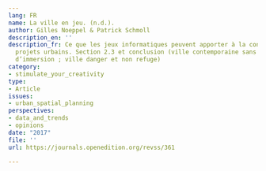```yaml
---
lang: FR
name: La ville en jeu. (n.d.).
author: Gilles Noeppel & Patrick Schmoll
description_en: ''
description_fr: Ce que les jeux informatiques peuvent apporter à la conception de
  projets urbains. Section 2.3 et conclusion (ville contemporaine sans limite/sensation
  d’immersion ; ville danger et non refuge)
category:
- stimulate_your_creativity
type:
- Article
issues:
- urban_spatial_planning
perspectives:
- data_and_trends
- opinions
date: "2017"
file: ''
url: https://journals.openedition.org/revss/361

---
```

